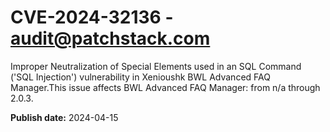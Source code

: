 # CVE-2024-32136 - audit@patchstack.com

Improper Neutralization of Special Elements used in an SQL Command ('SQL Injection') vulnerability in Xenioushk BWL Advanced FAQ Manager.This issue affects BWL Advanced FAQ Manager: from n/a through 2.0.3.



**Publish date:** 2024-04-15
